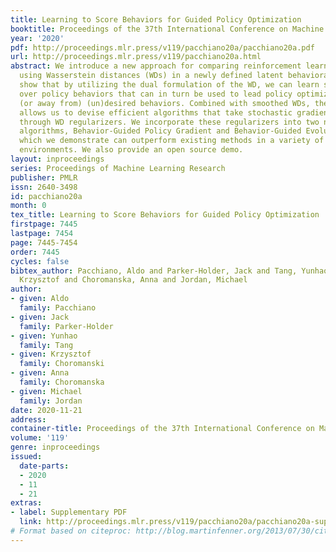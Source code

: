 ```yaml
---
title: Learning to Score Behaviors for Guided Policy Optimization
booktitle: Proceedings of the 37th International Conference on Machine Learning
year: '2020'
pdf: http://proceedings.mlr.press/v119/pacchiano20a/pacchiano20a.pdf
url: http://proceedings.mlr.press/v119/pacchiano20a.html
abstract: We introduce a new approach for comparing reinforcement learning policies,
  using Wasserstein distances (WDs) in a newly defined latent behavioral space. We
  show that by utilizing the dual formulation of the WD, we can learn score functions
  over policy behaviors that can in turn be used to lead policy optimization towards
  (or away from) (un)desired behaviors. Combined with smoothed WDs, the dual formulation
  allows us to devise efficient algorithms that take stochastic gradient descent steps
  through WD regularizers. We incorporate these regularizers into two novel on-policy
  algorithms, Behavior-Guided Policy Gradient and Behavior-Guided Evolution Strategies,
  which we demonstrate can outperform existing methods in a variety of challenging
  environments. We also provide an open source demo.
layout: inproceedings
series: Proceedings of Machine Learning Research
publisher: PMLR
issn: 2640-3498
id: pacchiano20a
month: 0
tex_title: Learning to Score Behaviors for Guided Policy Optimization
firstpage: 7445
lastpage: 7454
page: 7445-7454
order: 7445
cycles: false
bibtex_author: Pacchiano, Aldo and Parker-Holder, Jack and Tang, Yunhao and Choromanski,
  Krzysztof and Choromanska, Anna and Jordan, Michael
author:
- given: Aldo
  family: Pacchiano
- given: Jack
  family: Parker-Holder
- given: Yunhao
  family: Tang
- given: Krzysztof
  family: Choromanski
- given: Anna
  family: Choromanska
- given: Michael
  family: Jordan
date: 2020-11-21
address: 
container-title: Proceedings of the 37th International Conference on Machine Learning
volume: '119'
genre: inproceedings
issued:
  date-parts:
  - 2020
  - 11
  - 21
extras:
- label: Supplementary PDF
  link: http://proceedings.mlr.press/v119/pacchiano20a/pacchiano20a-supp.pdf
# Format based on citeproc: http://blog.martinfenner.org/2013/07/30/citeproc-yaml-for-bibliographies/
---
```

